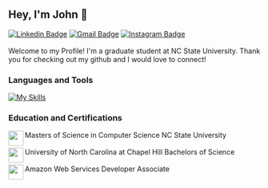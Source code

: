 ## Hey, I'm John 👋
[![Linkedin Badge](https://img.shields.io/badge/-johnshizhu-blue?style=flat&logo=Linkedin&logoColor=white&link=https://www.linkedin.com/in/johnshizhu/)](https://www.linkedin.com/in/johnshizhu/)
[![Gmail Badge](https://img.shields.io/badge/-johnshizhu-c14438?style=flat&logo=Gmail&logoColor=white&link=mailto:johnshizhu@gmail.com)](mailto:johnshizhu@gmail.com)
[![Instagram Badge](https://img.shields.io/badge/-@johnszhu2-purple?style=flat&logo=instagram&logoColor=white&link=https://instagram.com/johnzhu2/)](https://instagram.com/johnzhu2)
<br><br>
Welcome to my Profile! I'm a graduate student at NC State University. Thank you for checking out my github and I would love to connect!

### Languages and Tools
[![My Skills](https://skills.thijs.gg/icons?i=py,js,ts,html,css,react,angular,java,r,nodejs,mongodb,git)](https://skills.thijs.gg)

### Education and Certifications
<img align="left" src="https://upload.wikimedia.org/wikipedia/commons/e/e1/North_Carolina_State_University_Athletic_logo.svg" width=30px>Masters of Science in Computer Science NC State University
<br>
<br>
<img align="left" src="https://user-images.githubusercontent.com/115199074/230659259-2ad9a63c-0baf-47cf-814d-dbbde4cc9a23.png" width=30px>University of North Carolina at Chapel Hill Bachelors of Science 
<br>
<br>
<img align="left" src="https://user-images.githubusercontent.com/115199074/230660112-8259f3f3-06ce-46f3-ba87-4fa449c35728.png" width=30px>Amazon Web Services Developer Associate
